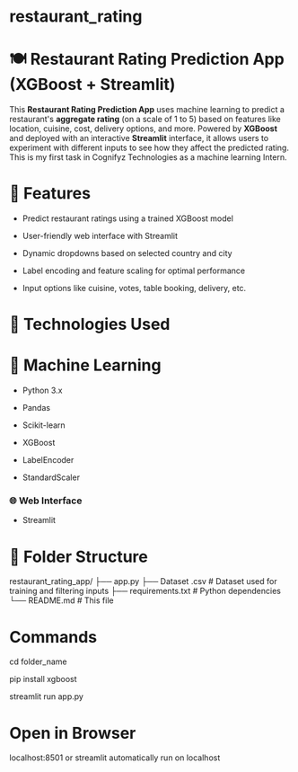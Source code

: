 # restaurant_rating

# 🍽️ Restaurant Rating Prediction App (XGBoost + Streamlit)

This **Restaurant Rating Prediction App** uses machine learning to predict a restaurant's **aggregate rating** (on a scale of 1 to 5) based on features like location, cuisine, cost, delivery options, and more. Powered by **XGBoost** and deployed with an interactive **Streamlit** interface, it allows users to experiment with different inputs to see how they affect the predicted rating. This is my first task in Cognifyz Technologies as a machine learning Intern.

# 🚀 Features

- Predict restaurant ratings using a trained XGBoost model
  
- User-friendly web interface with Streamlit

- Dynamic dropdowns based on selected country and city
  
- Label encoding and feature scaling for optimal performance
  
- Input options like cuisine, votes, table booking, delivery, etc.

# 🧠 Technologies Used

# 🧮 Machine Learning

- Python 3.x
  
- Pandas
  
- Scikit-learn
  
- XGBoost
  
- LabelEncoder
  
- StandardScaler

### 🌐 Web Interface

- Streamlit

# 📁 Folder Structure

restaurant_rating_app/
├── app.py 
├── Dataset .csv # Dataset used for training and filtering inputs
├── requirements.txt # Python dependencies
└── README.md # This file

# Commands

cd folder_name

pip install xgboost

streamlit run app.py

# Open in Browser

localhost:8501 or streamlit automatically run on localhost
